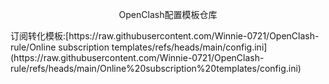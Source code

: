 <p align="center">OpenClash配置模板仓库</p>
订阅转化模板:[https://raw.githubusercontent.com/Winnie-0721/OpenClash-rule/Online subscription templates/refs/heads/main/config.ini](https://raw.githubusercontent.com/Winnie-0721/OpenClash-rule/refs/heads/main/Online%20subscription%20templates/config.ini)
